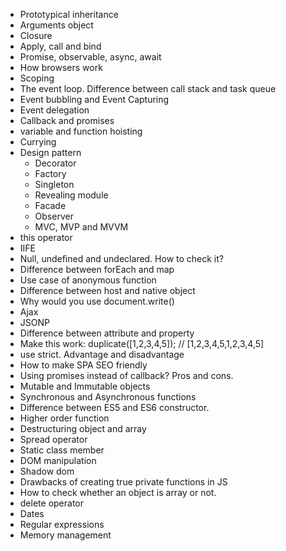 * Prototypical inheritance
* Arguments object
* Closure
* Apply, call and bind
* Promise, observable, async, await
* How browsers work
* Scoping 
* The event loop. Difference between call stack and task queue
* Event bubbling and Event Capturing
* Event delegation
* Callback and promises
* variable and function hoisting
* Currying
* Design pattern
    * Decorator
    * Factory
    * Singleton
    * Revealing module
    * Facade
    * Observer
    * MVC, MVP and MVVM
* this operator
* IIFE
* Null, undefined and undeclared. How to check it?
* Difference between forEach and map
* Use case of anonymous function
* Difference between host and native object
* Why would you use document.write()
* Ajax
* JSONP
* Difference between attribute and property
* Make this work: duplicate([1,2,3,4,5]); // [1,2,3,4,5,1,2,3,4,5]
* use strict. Advantage and disadvantage
* How to make SPA SEO friendly
* Using promises instead of callback? Pros and cons.
* Mutable and Immutable objects
* Synchronous and Asynchronous functions
* Difference between ES5 and ES6 constructor.
* Higher order function
* Destructuring object and array
* Spread operator
* Static class member
* DOM manipulation
* Shadow dom
* Drawbacks of creating true private functions in JS
* How to check whether an object is array or not.
* delete operator
* Dates
* Regular expressions
* Memory management
